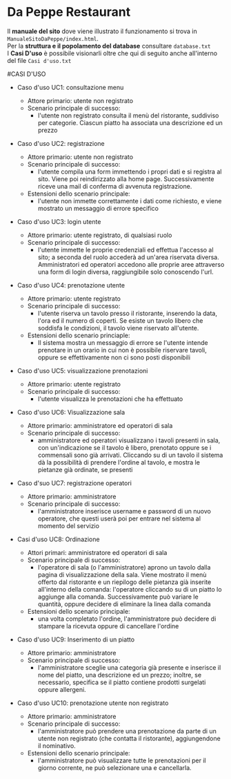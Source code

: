 # Da Peppe Restaurant

Il <strong>manuale del sito</strong> dove viene illustrato il funzionamento si trova in <code>ManualeSitoDaPeppe/index.html</code>.<br>
Per la <strong>struttura e il popolamento del database</strong> consultare <code>database.txt</code><br>
I <strong>Casi D'uso</strong> è possibile visionarli oltre che qui di seguito anche all'interno del file <code>Casi d'uso.txt</code><br>

#CASI D'USO

* Caso d'uso UC1: consultazione menu 
	- Attore primario: utente non registrato
	- Scenario principale di successo:
		+ l'utente non registrato consulta il menù del ristorante, suddiviso per categorie. Ciascun piatto ha associata una descrizione ed un prezzo

* Caso d'uso UC2: registrazione
	- Attore primario: utente non registrato
	- Scenario principale di successo:
		+ l'utente compila una form immettendo i propri dati e si registra al sito. Viene poi reindirizzato alla home page. Successivamente riceve una mail di conferma di avvenuta registrazione.
	- Estensioni dello scenario principale:
		+ l'utente non immette correttamente i dati come richiesto, e viene mostrato un messaggio di errore specifico

* Caso d'uso UC3: login utente
	- Attore primario: utente registrato, di qualsiasi ruolo
	- Scenario principale di successo:
		+ l'utente immette le proprie credenziali ed effettua l'accesso al sito; a seconda del ruolo accederà ad un'area riservata diversa. Amministratori ed operatori accedono alle proprie aree attraverso una form di login diversa, raggiungibile solo conoscendo l'url.

* Caso d'uso UC4: prenotazione utente
    - Attore primario: utente registrato
    - Scenario principale di successo:
        + l'utente riserva un tavolo presso il ristorante, inserendo la data, l'ora ed il numero di coperti. Se esiste un tavolo libero che soddisfa le condizioni, il tavolo viene riservato all'utente.
    - Estensioni dello scenario princiaple:
        + Il sistema mostra un messaggio di errore se l'utente intende prenotare in un orario in cui non è possibile riservare tavoli, oppure se effettivamente non ci sono posti disponibili

* Caso d'uso UC5: visualizzazione prenotazioni
	- Attore primario: utente registrato
	- Scenario principale di successo:
		+ l'utente visualizza le prenotazioni che ha effettuato

* Caso d'uso UC6: Visualizzazione sala
	- Attore primario: amministratore ed operatori di sala
	- Scenario principale di successo:
		+ amministratore ed operatori visualizzano i tavoli presenti in sala, con un'indicazione se il tavolo è libero, prenotato oppure se i commensali sono già arrivati. Cliccando su di un tavolo il sistema dà la possibilità di prendere l'ordine al tavolo, e mostra le pietanze già ordinate, se presenti

* Caso d'suo UC7: registrazione operatori
	- Attore primario: amministratore
	- Scenario principale di successo:
		+ l'amministratore inserisce username e password di un nuovo operatore, che questi userà poi per entrare nel sistema al momento del servizio

* Casi d'uso UC8: Ordinazione
	- Attori primari: amministratore ed operatori di sala
	- Scenario principale di successo: 
		+ l'operatore di sala (o l'amministratore) aprono un tavolo dalla pagina di visualizzazione della sala. Viene mostrato il menù offerto dal ristorante e un riepilogo delle pietanza già inserite all'interno della comanda: l'operatore cliccando su di un piatto lo aggiunge alla comanda. Successivamente può variare le quantità, oppure decidere di eliminare la linea dalla comanda
	- Estensioni dello scenario principale:
		+ una volta completato l'ordine, l'amministratore può decidere di stampare la ricevuta oppure di cancellare l'ordine

* Caso d'uso UC9: Inserimento di un piatto
	- Attore primario: amministratore
	- Scenario principale di successo:
		+ l'amministratore sceglie una categoria già presente e inserisce il nome del piatto, una descrizione ed un prezzo; inoltre, se necessario, specifica se il piatto contiene prodotti surgelati oppure allergeni.

* Caso d'uso UC10: prenotazione utente non registrato
	- Attore primario: amministratore
	- Scenario principale di successo:
		+ l'amministratore può prendere una prenotazione da parte di un utente non registrato (che contatta il ristorante), aggiungendone il nominativo.
	- Estensioni dello scenario principale:
		+ l'amministratore può visualizzare tutte le prenotazioni per il giorno corrente, ne può selezionare una e cancellarla.
